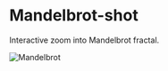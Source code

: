 # Mandelbrot-shot

Interactive zoom into Mandelbrot fractal.

![Mandelbrot](https://user-images.githubusercontent.com/33296520/124371256-54076100-dc56-11eb-937f-d452bb81ad08.png)
